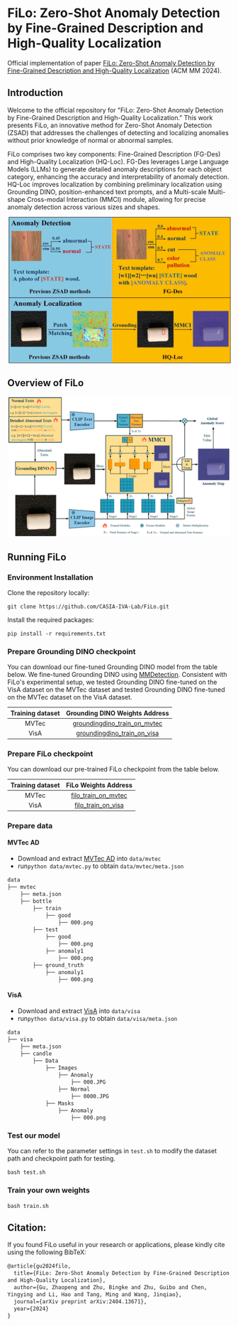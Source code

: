 # FiLo: Zero-Shot Anomaly Detection by Fine-Grained Description and High-Quality Localization

Official implementation of paper [FiLo: Zero-Shot Anomaly Detection by Fine-Grained Description and High-Quality Localization](https://arxiv.org/abs/2404.13671) (ACM MM 2024).


## Introduction
Welcome to the official repository for "FiLo: Zero-Shot Anomaly Detection by Fine-Grained Description and High-Quality Localization." This work presents FiLo, an innovative method for Zero-Shot Anomaly Detection (ZSAD) that addresses the challenges of detecting and localizing anomalies without prior knowledge of normal or abnormal samples.

FiLo comprises two key components: Fine-Grained Description (FG-Des) and High-Quality Localization (HQ-Loc). FG-Des leverages Large Language Models (LLMs) to generate detailed anomaly descriptions for each object category, enhancing the accuracy and interpretability of anomaly detection. HQ-Loc improves localization by combining preliminary localization using Grounding DINO, position-enhanced text prompts, and a Multi-scale Multi-shape Cross-modal Interaction (MMCI) module, allowing for precise anomaly detection across various sizes and shapes.


![](figs/compare.jpg)


## Overview of FiLo

![](figs/arch.png)


## Running FiLo

### Environment Installation
Clone the repository locally:
```
git clone https://github.com/CASIA-IVA-Lab/FiLo.git
```
Install the required packages:
```
pip install -r requirements.txt
```

### Prepare Grounding DINO checkpoint

You can download our fine-tuned Grounding DINO model from the table below. We fine-tuned Grounding DINO using [MMDetection](https://github.com/open-mmlab/mmdetection). Consistent with FiLo's experimental setup, we tested Grounding DINO fine-tuned on the VisA dataset on the MVTec dataset and tested Grounding DINO fine-tuned on the MVTec dataset on the VisA dataset.


| **Training dataset** |      **Grounding DINO Weights Address**             |
| :-----------------:  |:-----------------------------------: |
|  MVTec  | [groundingdino_train_on_mvtec](https://huggingface.co/FantasticGNU/FiLo/blob/main/grounding_train_on_mvtec.pth) |
|  VisA   | [groundingdino_train_on_visa](https://huggingface.co/FantasticGNU/FiLo/blob/main/grounding_train_on_visa.pth) |



### Prepare FiLo checkpoint

You can download our pre-trained FiLo checkpoint from the table below.

| **Training dataset** |      **FiLo Weights Address**             |
| :-----------------:  |:-----------------------------------: |
|  MVTec  | [filo_train_on_mvtec](https://huggingface.co/FantasticGNU/FiLo/blob/main/filo_train_on_mvtec.pth) |
|  VisA   | [filo_train_on_visa](https://huggingface.co/FantasticGNU/FiLo/blob/main/filo_train_on_visa.pth) |


### Prepare data

#### MVTec AD
- Download and extract [MVTec AD](https://www.mvtec.com/company/research/datasets/mvtec-ad) into `data/mvtec`
- run`python data/mvtec.py` to obtain `data/mvtec/meta.json`
```
data
├── mvtec
    ├── meta.json
    ├── bottle
        ├── train
            ├── good
                ├── 000.png
        ├── test
            ├── good
                ├── 000.png
            ├── anomaly1
                ├── 000.png
        ├── ground_truth
            ├── anomaly1
                ├── 000.png
```

#### VisA
- Download and extract [VisA](https://amazon-visual-anomaly.s3.us-west-2.amazonaws.com/VisA_20220922.tar) into `data/visa`
- run`python data/visa.py` to obtain `data/visa/meta.json`
```
data
├── visa
    ├── meta.json
    ├── candle
        ├── Data
            ├── Images
                ├── Anomaly
                    ├── 000.JPG
                ├── Normal
                    ├── 0000.JPG
            ├── Masks
                ├── Anomaly
                    ├── 000.png
```


### Test our model
You can refer to the parameter settings in ``test.sh`` to modify the dataset path and checkpoint path for testing.
```
bash test.sh
```

### Train your own weights
```
bash train.sh
```




## Citation:
If you found FiLo useful in your research or applications, please kindly cite using the following BibTeX:
```
@article{gu2024filo,
  title={FiLo: Zero-Shot Anomaly Detection by Fine-Grained Description and High-Quality Localization},
  author={Gu, Zhaopeng and Zhu, Bingke and Zhu, Guibo and Chen, Yingying and Li, Hao and Tang, Ming and Wang, Jinqiao},
  journal={arXiv preprint arXiv:2404.13671},
  year={2024}
}
```